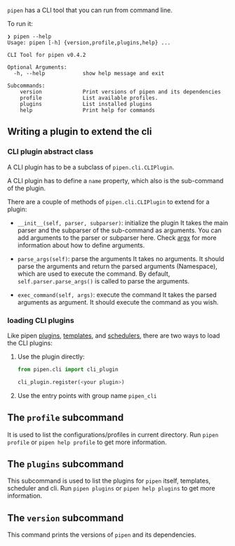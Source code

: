 `pipen` has a CLI tool that you can run from command line.

To run it:

```shell
❯ pipen --help
Usage: pipen [-h] {version,profile,plugins,help} ...

CLI Tool for pipen v0.4.2

Optional Arguments:
  -h, --help            show help message and exit

Subcommands:
    version             Print versions of pipen and its dependencies
    profile             List available profiles.
    plugins             List installed plugins
    help                Print help for commands
```

## Writing a plugin to extend the cli

### CLI plugin abstract class

A CLI plugin has to be a subclass of `pipen.cli.CLIPlugin`.

A CLI plugin has to define a `name` property, which also is the sub-command of the plugin.

There are a couple of methods of `pipen.cli.CLIPlugin` to extend for a plugin:

- `__init__(self, parser, subparser)`: initialize the plugin
  It takes the main parser and the subparser of the sub-command as arguments. You can add arguments to the parser or subparser here.
  Check [argx][1] for more information about how to define arguments.

- `parse_args(self)`: parse the arguments
  It takes no arguments. It should parse the arguments and return the parsed arguments (Namespace), which are used to execute the command.
  By default, `self.parser.parse_args()` is called to parse the arguments.

- `exec_command(self, args)`: execute the command
  It takes the parsed arguments as argument. It should execute the command as you wish.

### loading CLI plugins

Like pipen [plugins][2], [templates][3], and [schedulers][4], there are two ways to load the CLI plugins:

1. Use the plugin directly:

    ```python
    from pipen.cli import cli_plugin

    cli_plugin.register(<your plugin>)
    ```

2. Use the entry points with group name `pipen_cli`


## The `profile` subcommand

It is used to list the configurations/profiles in current directory. Run `pipen profile` or `pipen help profile` to get more information.

## The `plugins` subcommand

This subcommand is used to list the plugins for `pipen` itself, templates, scheduler and cli. Run `pipen plugins` or `pipen help plugins` to get more information.

## The `version` subcommand

This command prints the versions of `pipen` and its dependencies.

[1]: https://github.com/pwwang/argx
[2]: ../plugin
[3]: ../templating
[4]: ../scheduler

